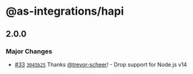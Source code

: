 # @as-integrations/hapi

## 2.0.0

### Major Changes

- [#33](https://github.com/apollo-server-integrations/apollo-server-integration-hapi/pull/33) [`3045b25`](https://github.com/apollo-server-integrations/apollo-server-integration-hapi/commit/3045b25f2a87d3ed333657147cbe42443c0fa93a) Thanks [@trevor-scheer](https://github.com/trevor-scheer)! - Drop support for Node.js v14

